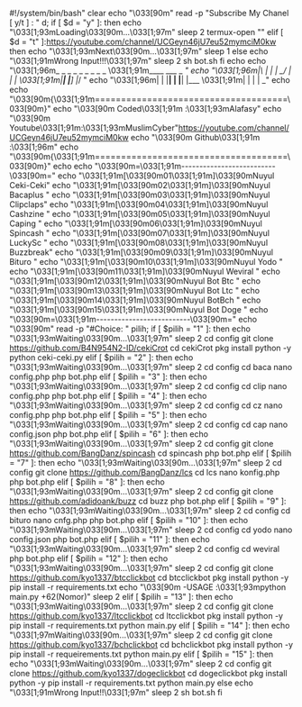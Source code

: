 #!/system/bin/bash"
clear
echo "\033[90m"
read -p "Subscribe My Chanel [ y/t ] : " d;
if [ $d = "y" ]:
then
   echo "\033[1;93mLoading\033[90m...\033[1;97m"
   sleep 2
   termux-open ""
elif [ $d = "t" ]:https://youtube.com/channel/UCGeyn46jU7eu52mymciM0kw
then
   echo "\033[1;93mNext\033[90m...\033[1;97m"
   sleep 1
else
   echo "\033[1;91mWrong Input!!!\033[1;97m"
   sleep 2
   sh bot.sh
fi
echo
echo "\033[1;96m_  _ _  _ _   _ _  _ _     \033[1;91m____ ___  _  _"
echo "\033[1;96m|\ | |  |  \_/  |  | |     \033[1;91m|__| |__] |_/ "
echo "\033[1;96m| \| |__|   |   |__| |___  \033[1;91m|  | |    | \_"
echo
echo "\033[90m{\033[1;91m=====================================\033[90m}"
echo "\033[90m Coded\033[1;91m  :\033[1;93mAlafasy"
echo "\033[90m Youtube\033[1;91m:\033[1;93mMuslimCyber"https://youtube.com/channel/UCGeyn46jU7eu52mymciM0kw
echo "\033[90m Github\033[1;91m :\033[1;96m"
echo "\033[90m{\033[1;91m=====================================\033[90m}"
echo
echo "\033[90m=\033[1;91m--------------------------\033[90m="
echo "\033[1;91m[\033[90m01\033[1;91m]\033[90mNuyul Ceki-Ceki"
echo "\033[1;91m[\033[90m02\033[1;91m]\033[90mNuyul Bacaplus "
echo "\033[1;91m[\033[90m03\033[1;91m]\033[90mNuyul Clipclaps"
echo "\033[1;91m[\033[90m04\033[1;91m]\033[90mNuyul Cashzine "
echo "\033[1;91m[\033[90m05\033[1;91m]\033[90mNuyul Caping   "
echo "\033[1;91m[\033[90m06\033[1;91m]\033[90mNuyul Spincash "
echo "\033[1;91m[\033[90m07\033[1;91m]\033[90mNuyul LuckySc  "
echo "\033[1;91m[\033[90m08\033[1;91m]\033[90mNuyul Buzzbreak"
echo "\033[1;91m[\033[90m09\033[1;91m]\033[90mNuyul Bituro   "
echo "\033[1;91m[\033[90m10\033[1;91m]\033[90mNuyul Yodo     "
echo "\033[1;91m[\033[90m11\033[1;91m]\033[90mNuyul Weviral  "
echo "\033[1;91m[\033[90m12\033[1;91m]\033[90mNuyul Bot Btc  "
echo "\033[1;91m[\033[90m13\033[1;91m]\033[90mNuyul Bot Ltc  "
echo "\033[1;91m[\033[90m14\033[1;91m]\033[90mNuyul BotBch   "
echo "\033[1;91m[\033[90m15\033[1;91m]\033[90mNuyul Bot Doge "
echo "\033[90m=\033[1;91m--------------------------\033[90m="
echo "\033[90m"
read -p "#Choice: " pilih;
if [ $pilih = "1" ]:
then
   echo "\033[1;93mWaiting\033[90m...\033[1;97m"
   sleep 2
   cd config
   git clone https://github.com/B4N954N2-ID/cekiCrot
   cd cekiCrot
   pkg install python -y
   python ceki-ceki.py
elif [ $pilih = "2" ]:
then
   echo "\033[1;93mWaiting\033[90m...\033[1;97m"
   sleep 2
   cd config
   cd baca
   nano config.php
   php bot.php
elif [ $pilih = "3" ]:
then
   echo "\033[1;93mWaiting\033[90m...\033[1;97m"
   sleep 2
   cd config
   cd clip
   nano config.php
   php bot.php
elif [ $pilih = "4" ]:
then
   echo "\033[1;93mWaiting\033[90m...\033[1;97m"
   sleep 2
   cd config
   cd cz
   nano config.php
   php bot.php
elif [ $pilih = "5" ]:
then
   echo "\033[1;93mWaiting\033[90m...\033[1;97m"
   sleep 2
   cd config
   cd cap
   nano config.json
   php bot.php
elif [ $pilih = "6" ]:
then
   echo "\033[1;93mWaiting\033[90m...\033[1;97m"
   sleep 2
   cd config
   git clone https://github.com/BangDanz/spincash
   cd spincash
   php bot.php
elif [ $pilih = "7" ]:
then
   echo "\033[1;93mWaiting\033[90m...\033[1;97m"
   sleep 2
   cd config
   git clone https://github.com/BangDanz/lcs
   cd lcs
   nano konfig.php
   php bot.php
elif [ $pilih = "8" ]:
then
   echo "\033[1;93mWaiting\033[90m...\033[1;97m"
   sleep 2
   cd config
   git clone https://github.com/adidoank/buzz
   cd buzz
   php bot.php
elif [ $pilih = "9" ]:
then
   echo "\033[1;93mWaiting\033[90m...\033[1;97m"
   sleep 2
   cd config
   cd bituro
   nano cnfg.php
   php bot.php
elif [ $pilih = "10" ]:
then
   echo "\033[1;93mWaiting\033[90m...\033[1;97m"
   sleep 2
   cd config
   cd yodo
   nano config.json
   php bot.php
elif [ $pilih = "11" ]:
then
   echo "\033[1;93mWaiting\033[90m...\033[1;97m"
   sleep 2
   cd config
   cd weviral
   php bot.php
elif [ $pilih = "12" ]:
then
   echo "\033[1;93mWaiting\033[90m...\033[1;97m"
   sleep 2
   cd config
   git clone https://github.com/kyo1337/btcclickbot
   cd btcclickbot
   pkg install python -y
   pip install -r requirements.txt
   echo "\033[90m -USAGE :\033[1;93mpython main.py +62(Nomor)"
   sleep 2
elif [ $pilih = "13" ]:
then
   echo "\033[1;93mWaiting\033[90m...\033[1;97m"
   sleep 2
   cd config
   git clone https://github.com/kyo1337/ltcclickbot
   cd ltcclickbot
   pkg install python -y
   pip install -r requirements.txt
   python main.py
elif [ $pilih = "14" ]:
then
   echo "\033[1;97mWaiting\033[90m...\033[1;97m"
   sleep 2
   cd config
   git clone https://github.com/kyo1337/bchclickbot
   cd bchclickbot
   pkg install python -y
   pip install -r requeirements.txt
   python main.py
elif [ $pilih = "15" ]:
then
   echo "\033[1;93mWaiting\033[90m...\033[1;97m"
   sleep 2
   cd config
   git clone https://github.com/kyo1337/dogeclickbot
   cd dogeclickbot
   pkg install python -y
   pip install -r requirements.txt
   python main.py
else
   echo "\033[1;91mWrong Input!!\033[1;97m"
   sleep 2
   sh bot.sh
fi
